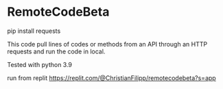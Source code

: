 # RemoteCodeBeta

pip install requests


This code pull lines of codes or methods from an API through an HTTP requests and run the code in local.

Tested with python 3.9

run from replit
https://replit.com/@ChristianFilipp/remotecodebeta?s=app